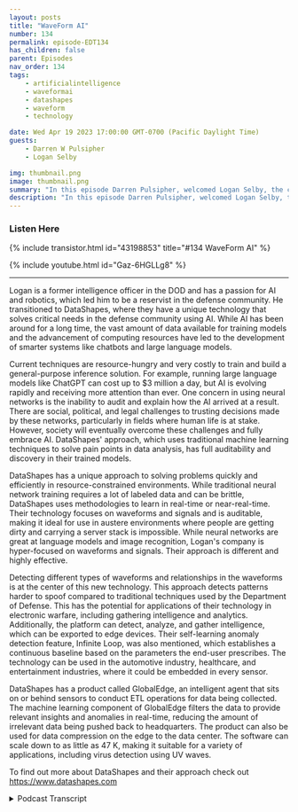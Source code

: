 ```yaml
---
layout: posts
title: "WaveForm AI"
number: 134
permalink: episode-EDT134
has_children: false
parent: Episodes
nav_order: 134
tags:
    - artificialintelligence
    - waveformai
    - datashapes
    - waveform
    - technology

date: Wed Apr 19 2023 17:00:00 GMT-0700 (Pacific Daylight Time)
guests:
    - Darren W Pulsipher
    - Logan Selby

img: thumbnail.png
image: thumbnail.png
summary: "In this episode Darren Pulsipher, welcomed Logan Selby, the co-founder and president of DataShapes, where they discuss a unique approach to Artificial Intelligence that is bucking the trend."
description: "In this episode Darren Pulsipher, welcomed Logan Selby, the co-founder and president of DataShapes, where they discuss a unique approach to Artificial Intelligence that is bucking the trend."
---
```


<div>
<h3>Listen Here</h3>
{% include transistor.html id="43198853" title="#134 WaveForm AI" %}

{% include youtube.html id="Gaz-6HGLLg8" %}
</div>

---

Logan is a former intelligence officer in the DOD and has a passion for AI and robotics, which led him to be a reservist in the defense community. He transitioned to DataShapes, where they have a unique technology that solves critical needs in the defense community using AI. While AI has been around for a long time, the vast amount of data available for training models and the advancement of computing resources have led to the development of smarter systems like chatbots and large language models.

Current techniques are resource-hungry and very costly to train and build a general-purpose inference solution. For example, running large language models like ChatGPT can cost up to $3 million a day, but AI is evolving rapidly and receiving more attention than ever. One concern in using neural networks is the inability to audit and explain how the AI arrived at a result. There are social, political, and legal challenges to trusting decisions made by these networks, particularly in fields where human life is at stake. However, society will eventually overcome these challenges and fully embrace AI.  DataShapes' approach, which uses traditional machine learning techniques to solve pain points in data analysis, has full auditability and discovery in their trained models.

DataShapes has a unique approach to solving problems quickly and efficiently in resource-constrained environments. While traditional neural network training requires a lot of labeled data and can be brittle, DataShapes uses methodologies to learn in real-time or near-real-time. Their technology focuses on waveforms and signals and is auditable, making it ideal for use in austere environments where people are getting dirty and carrying a server stack is impossible. While neural networks are great at language models and image recognition, Logan's company is hyper-focused on waveforms and signals. Their approach is different and highly effective.

Detecting different types of waveforms and relationships in the waveforms is at the center of this new technology. This approach detects patterns harder to spoof compared to traditional techniques used by the Department of Defense. This has the potential for applications of their technology in electronic warfare, including gathering intelligence and analytics. Additionally, the platform can detect, analyze, and gather intelligence, which can be exported to edge devices. Their self-learning anomaly detection feature, Infinite Loop, was also mentioned, which establishes a continuous baseline based on the parameters the end-user prescribes. The technology can be used in the automotive industry, healthcare, and entertainment industries, where it could be embedded in every sensor.

DataShapes has a product called GlobalEdge, an intelligent agent that sits on or behind sensors to conduct ETL operations for data being collected. The machine learning component of GlobalEdge filters the data to provide relevant insights and anomalies in real-time, reducing the amount of irrelevant data being pushed back to headquarters. The product can also be used for data compression on the edge to the data center. The software can scale down to as little as 47 K, making it suitable for a variety of applications, including virus detection using UV waves.

To find out more about DataShapes and their approach check out https://www.datashapes.com


<details>
<summary> Podcast Transcript </summary>

<p>﻿1</p>
<p>Hello, this is Darren</p>
<p>Pulsifpher, chief solution,architect of public sector at Intel.</p>
<p>And welcome to Embracing</p>
<p>Digital Transformation,where we investigate effective change,leveraging people processand technology.</p>
<p>On today's episode Way for me,</p>
<p>I was a special guest, Logan Selby'sco-founder and president of DataShapes.</p>
<p>Logan, welcome to the show.</p>
<p>Thanks, Darren. Appreciate.</p>
<p>I appreciate you.</p>
<p>And thanks for having me on.</p>
<p>Hey, Logan, we had dinner the other night.</p>
<p>We were thrown together at a dinner table.</p>
<p>We didn't know each other.</p>
<p>We sat next to each otherand we got to talkingand I went, this is super cool stuff,what you're doing.</p>
<p>But before we get into that, let's talka little bit about your background.</p>
<p>Where do you come from?</p>
<p>Logan Give me like a two or three minute.</p>
<p>What's where?</p>
<p>Who is Logan? Where do you come from?</p>
<p>Yeah, Yeah. No, absolutely.</p>
<p>So I spent most of my careerin the intelligence community in and DOD,mostly as an intelligence officer.</p>
<p>I spent time overseas.</p>
<p>I lived overseasfor an extended period of timein Germany and then didseveral different deployments.</p>
<p>I supported a bunch of differentorganizations throughout the intelligencecommunity during my time.</p>
<p>I'm still actively involvedon the defense side.</p>
<p>So currently athe lead for a time in roboticsfor organizationcalled the 75th Innovation Command.</p>
<p>We're a direct reporting unitto Army Futures Command,but we're reserve elements.</p>
<p>So I'm a reserve officer in the U.S.</p>
<p>Army, but I left full timegovernment service back in 2018 and spentsome time in the Fortune 500 environmentand worked for some startupsin the robotics communityand about 2000 in 2020.</p>
<p>I started advising for data shapesas a defense advisor because weat that point in timeknew that the technology, the data shapeshad was a perfect fitfor the defense community.</p>
<p>And then we got an injectionof capital in 2021,which allowed me to come on fulltime to run the company in 2022.</p>
<p>So I've been a data shapesince full time, since January of 22.</p>
<p>But on the academia side,you have a master's degree in data scienceand applied machine learning and a Ph.D.focused on autonomous systems.</p>
<p>So hence my sense, my attractionto robotics for the for the DOD.</p>
<p>But do do a lot of work stillfor the Army, like I said, as a reservist.</p>
<p>So I'm actively involved inwhat's going on in thethe autonomous systems and roboticscommunity throughout industry,academia and throughout the DOD.</p>
<p>Oh, that's awesome.</p>
<p>Now, whywhy move away from super cool robots?</p>
<p>So I've always data shapes.</p>
<p>Yeah,</p>
<p>I've always had an attraction for AI.</p>
<p>Like I said on Met,my master's program was really focusedon applied machine learning.</p>
<p>So I have a huge attraction toto that side of the business,which I wouldn't say is fully separatedfrom the robotics community.</p>
<p>But oh, no. No, it's it's tied. To it.</p>
<p>Definitely hardware versus softwareequation there.</p>
<p>But but no,data Shapes has a very unique technologythat solves a very critical needin the defense communityand throughout some other industriesthat I saw right away.</p>
<p>So it made sense for me to come aboard.</p>
<p>I felt like I could really push itand get it to the place it needed to be.</p>
<p>And we're we're thriving.</p>
<p>So we're we're finding our placein the world and in turning a lot of headsdoing so.</p>
<p>All right.</p>
<p>Before we get into ittoday, let's talk about AI in general.</p>
<p>When people hear about A.I.,they're hearing about chat, GPT,generative AI, large language models.</p>
<p>It's all the rage right now, right?</p>
<p>And we knowchatbots can conquer the world, right?</p>
<p>They've already proventhat they scared everyone.</p>
<p>There's a moratorium. Supposedly.</p>
<p>No ones do it. A moratorium.</p>
<p>Everyone knows that.</p>
<p>That's just their wayof slowing everyone else down.</p>
<p>What are your opinions on just the AI A.I.in general?</p>
<p>And then I want to talk a little bitabout a year guys's approach,which is very different.</p>
<p>Sure. Sure.</p>
<p>You know, so A.I.has been around for a long time,even deep learning modelsthat people like to throw around now.</p>
<p>You know, deep learning has been aroundfor for a long time as well.</p>
<p>I think now, you know,we're at a place in societywhere the amount of data that's availableto be pushed through some of these modelsfor training is is is extremely vast.</p>
<p>So that's why we're gettingsome of these very, very smart systemslike Chad GPT that can do a lot of thesedifferent things and kind of on demandand the computing resourceshave have evolved to a place to wherethey're readily more readily available,</p>
<p>I would say to, to allow peopleto do these things.</p>
<p>But it still requires a lot of resources.</p>
<p>It's an expensive thing to run.</p>
<p>You know, I think Chad GPT cost somewherebetween 3 to $5 million a dayjust just to run it now then that's.</p>
<p>Just to spit out what we already know.</p>
<p>Exactly. Exactly.</p>
<p>So there's there's a lot to it,but I'm happythat AI is getting getting the attentionthat it is.</p>
<p>I I'm definitely not on the teamthat we need to stop it.</p>
<p>I think it's</p>
<p>I think it's evolving at a rapid pace.</p>
<p>And I think we have to havean understandingof how it's going to be used and what it'sgoing to use for and who's using it.</p>
<p>But I definitely don't think we needto put a moratorium on it at this point.</p>
<p>So I have a question about that,because most of most of the airthat we hear about today and peoplein industry and outside of industryhave always heard of neural networks.</p>
<p>Right?</p>
<p>We're listening to oh,we need the program to operatelike our brain operatesusing neural networksand the whole concept behind it.</p>
<p>That's the big push in AI today.</p>
<p>Would you say that's true, Correct?</p>
<p>Correct. Yeah.</p>
<p>So neural networks,you know, if you're an unfamiliarto the audience,you know, neural networks are essentially,you know, layered parametric equationsthat are stacked on top of each otherto to perform a dutyutilizing mathematics.</p>
<p>The problem with neural networks isyou don't really knowhow or why a decision is made.</p>
<p>So an input goes in.</p>
<p>It is it is worked through the networkand then you get an outputand it's really hard to tellwhy that output is thereor how it got to that conclusion.</p>
<p>You may be able to point back to the datathat the model was trained on to saypotentially why this output waswas given based on this training datathat was shoved into the model.</p>
<p>But there's really no auditability there.</p>
<p>So the EXPLAINABILITYis kind of nonexistent.</p>
<p>Well, yeah.</p>
<p>And I remember there were some court casesaround this specific CLE, right.</p>
<p>How can we trust a convolutedneural network?</p>
<p>How can we trust any of theneural networks that are out there?</p>
<p>Because I have no proof of accuracy.</p>
<p>I have no way of determininghow it got to the answer that it got to.</p>
<p>Exactly.</p>
<p>Especially on the defense sidein other industries as well.</p>
<p>You know, where you have life, limb,eyesite involved, you know, trusting,trusting a decision something's madethat could result in a kinetic typeactivity is is onethat you have to be extra cautious on.</p>
<p>And so having something that's not ableto be audited is troublesome.</p>
<p>Do you think do you think as a societyis going to be able to overcome that?</p>
<p>Obviously,we already have overcome some of that, butdo you think we'll ever get to the pointwhere we fully trust a neural networkor that that technique of AI, becausethere's more than one technique of A.I.?</p>
<p>That's what we're going to talk about?</p>
<p>No, exactly. Exactly.</p>
<p>I think I think we will as a society,</p>
<p>I think eventually we'll just assumethat risk and say,you know, hey, it's providing a servicewhen it comes to,</p>
<p>I guess, more on the consumer side.</p>
<p>I don't know if we'll ever get to thatplace on the on the defense side unlesswe see some,you know, 99.99% resultsstatistically speaking,</p>
<p>You know, but it could get there.</p>
<p>I think it could get close.</p>
<p>But I think we're still a ways away.</p>
<p>No network.</p>
<p>That's the big buzz of the day.</p>
<p>We even have chips at Intel that doneuromorphic processing because, I mean,that's that's where every all the researchwell, all the big money is right now.</p>
<p>But you guys have a different approach.</p>
<p>We do.</p>
<p>I love this approach because it'sa simple approach to me.</p>
<p>It's it's not following the crowd.</p>
<p>I love people that kind of go againstagainst the grain because you spit outand you have this wonderful new technologythat that does wonderful things.</p>
<p>So explain a little bitabout why you guys decidedwhen you first startedlooking at your use cases, whyyou decided to go this different routeinstead of the traditional neural network?</p>
<p>Well, sure, sure.</p>
<p>So, you know,data shapes is mature in its technology.</p>
<p>So we've been aroundor I would say data shapes as IPhas been around for about a decade.</p>
<p>So our original engineering teamgot togetheralmost ten years ago now and developedthe technology that we have today.</p>
<p>And so that when they first lookedat some of the pain pointsthat were around at the time,they realized that they could be solvedwith traditional machine learning.</p>
<p>So looking at youryour data science one on one, your Knearest neighbor type algorithms, supportvector machines, things like thatthat you hear about and in,like I said, data science one on one.</p>
<p>But they took that technologyand they evolved it several, several,several layers ahead, I would say.</p>
<p>And then and that's kindof where our secret sauce liesas far as our patents go.</p>
<p>But they found thatthose simple approaches were able to,number one, solve a lot of problemsquickly,efficientlyand in many different environments.</p>
<p>So, you know,ten years ago, your resource constrainedenvironments were even more so.</p>
<p>Nowadays, there's a lot more resourcesthat are available, but you stillpeople still need solutionsthat are on the edge, that are ableto be used in austere environmentswhere there's no networksthat where people are getting dirty.</p>
<p>You can't carry,you know, you can't jump out of aback of a plane with a server stack.</p>
<p>And so you know, you're going to needsomething that's able to betrusted, used in these environments,and that's extremely efficient.</p>
<p>And, you know, we'll talk a little moreabout this, but, you know,our solution is also auditable,which is another big factor.</p>
<p>Like I mentioned,when it comes to these kinetic typeactivities, you canyou can automate the entire workflow.</p>
<p>So you know why it's making the decisionthat it's making.</p>
<p>Exactly.</p>
<p>You know,from the initial training instance,all the waythrough the workflow to the output,you understand why the decision was madeand when and who trained it,and so on and so forth.</p>
<p>So this is interesting because you usesome of the same terminology that we usein, in traditional neural networktraining.</p>
<p>I'm training the model, right?</p>
<p>I'm doing inference.</p>
<p>You're using the same terminologies,but the underlying technologyis fundamentally different.</p>
<p>Correct? Correct.</p>
<p>Yeah.</p>
<p>It's it's thesome of the methods we use that,you know, people in the machine learningand AI community will understand iswe use a lot of zeroto few shot methodologies.</p>
<p>So we're actually learning in real timeor near real time.</p>
<p>So whatever dataset we're looking at,the data is coming in.</p>
<p>We're either using somethingthat supervised or an individualis actually looking at the data coming inand training that model in real time.</p>
<p>I always draw a boxbecause I think about our UI.</p>
<p>So enduser would be drawing a box around an itemand then telling the systemto learn it in real time versusyour neural net approach where it takesa lot of labeled data that's collecting,you know, thousands of imagesor thousands of,you know, whatever type of datathat you're trying to learn.</p>
<p>It takes a lot of it to feed itinto the model so it then can learn.</p>
<p>And then at the end of the day,that model's brittlebecause it's only as goodas the training data that you sent it.</p>
<p>So then if it's somethingif your output is wrongor it's incorrect, you have to go backand retrain that model and retrain it.</p>
<p>Yeah, it's hard to actually onand train a neural network.</p>
<p>Exactly. Soand so we're doing it in real time.</p>
<p>So if something is wrong,we can counter train in real timeor teach you something elseor don't show me this.</p>
<p>So that would be an example of a countercounter train. So don't.</p>
<p>Wait. So.</p>
<p>So why doesn'teveryone just use this stuff?</p>
<p>Why is everyonefocusing on neural networks?</p>
<p>Well, Ithink, you know, the Aurora methodologyisn't a panacea, I would say.</p>
<p>You know, there's definitelythe neural net solutions outthere are great at things,</p>
<p>I would say, and you're hearingabout a lot of them today.</p>
<p>So we talked about languagemodels, large language models.</p>
<p>GGP or image.</p>
<p>You know, neural networks are really goodat those thingsthat that technology,that science has been around for years.</p>
<p>So it's been perfectedstill resource heavy.</p>
<p>They they've come up with waysto get it a little smaller.</p>
<p>How we're utilizing our technologies,we're focusing ona completely different segment that othersdon't really talk about, and that'swaveforms, waveforms and signals.</p>
<p>Okay, So, so that'swhy that's why you can really focusis because you're saying</p>
<p>I'm not going to do a general AI right?</p>
<p>I'm going to focus on a specific type ofinput that comes into ISE,which is waveforms,correct? Correct. Yeah.</p>
<p>So we are hyper focused on on waveforms.</p>
<p>And when I when I say waveforms,you know, a lot of people think,especially if you're talking tolike somebody with a physics background,they'll say, well, images a waveformas well.</p>
<p>But you know, we're talkingmetaphorically,you know, the the the actual visualrepresentation of a of a waveformthat happens in the environment.</p>
<p>So, you know, you've EEG,radio frequency, vibration.</p>
<p>Even even voice, right?</p>
<p>Sound, even buoys sound. Yeah. Acoustics.</p>
<p>So that's that's the realm we play in.</p>
<p>And that's wherewe've really focused this technology.</p>
<p>That's really cool.</p>
<p>This kind of reminds me ofyou guys are like a specialist.</p>
<p>So if I, I come from a family of doctors,so I would not go to mymy brother, who's an oral surgeon,a specialist to have my appendixtaken out, even though I know he canbecause he's done general surgery rounds.</p>
<p>But if but I wouldn'tgo to a general surgeon toto have oral surgery done,my jaw replaced or whatever like that.</p>
<p>So you guys havehave you guys have special lostyour eye to certain types of problemsand input that that that you're looking atwhich I think is wonderful.</p>
<p>And that's a perfect analogy.</p>
<p>You know, sothere's there are some neural netbased solutions out there that have thatthat try.</p>
<p>And I think they do a decent job ofof waveform analysis.</p>
<p>But essentially the way they doit is through image.</p>
<p>So they arethey are taking the image of the way.</p>
<p>They take an image and drop. Yeah, yeah.</p>
<p>And so they're comparing itto other waveforms.</p>
<p>So it's it's very general.</p>
<p>So they're generalizing itjust in that process, let aloneso you know, the waywe're doing it using our technologies,we're actually digesting the waveform.</p>
<p>So we're taking what we call metrology,which are measurements of the waveform.</p>
<p>We're attaching metadata to that waveformin real time, which allows us to not onlylearn, learn everything that's happeningin the waveform, it allows us to query it.</p>
<p>So then if we run our AI throughany historical database of waveforms,you're able to do correlationsin real time of anything you've collectedhistorically as well.</p>
<p>Okay.</p>
<p>So let let's sounds super cool.</p>
<p>I know you guys are using vectorprocessingand things like thatbecause Intel's got vectorvector processing technologythat you guys can take advantage of.</p>
<p>And we talked a little bit about this,but let's, let's not go do too geeky.</p>
<p>I'm going to lose half the audienceif we do that.</p>
<p>Let's insteadlook at what can I actually use waveform</p>
<p>I forsure use cases.</p>
<p>I mean I mean you said sound inand anyyou know, in anything that produces a wavethat are waveformbut what can I practically use it for.</p>
<p>Yeah.</p>
<p>So so two two industriesthat we're working in right nowthat are complete polar opposites,one being defense.</p>
<p>You know, I've I've mentioned thata couple of times.</p>
<p>So on the defense side wherewe're working, we're working in signalsintelligence, electronic warfare,different types of acoustic signatures,things for on the intelligence sideof the house in defense.</p>
<p>But then we're also working in theentertainment industry just completely.</p>
<p>All right, Let's talk about entertainment,because this is going to be more in it.</p>
<p>Well, it'll be more entertaining.</p>
<p>Yeah, exactly. Exactly.</p>
<p>So we're doing a lot of work in music,so we're partner with somesome labels and some other organizationsthroughout the music industryto look at copyrightand artist attribution concerns.</p>
<p>And so.</p>
<p>Interesting.</p>
<p>Yeah, because it's that's, you know, audiolike you mentioned is a formand people don't necessarilythink about it like thatbecause there's a lot of solutionsout there that that try to compareaudio audio tracks for,you know, sampling and copyrightand things like that.</p>
<p>But the way we break down the waveformallows us to take it to the next level.</p>
<p>So there's issues in in music todaywhere even with this stuff,the generative AI stuff that's out now,there was an article that came out todayabout it,but generative, generative aside,you have social media influencers todaythat are there.</p>
<p>They're taking artists original tracksand then they're transforming themin a waythat can't be recognizedby other software.</p>
<p>And so they're taking,you know, yeah, let's say ten.</p>
<p>Other softwarethat's just straight pattern match.</p>
<p>Yes. Yeah.</p>
<p>So they're taking like a Taylor Swiftsong, for example, and putting it on itand putting it on there, their content,but they're transforming it.</p>
<p>So there's nothing that's attributingthat track back to Taylor Swift.</p>
<p>So there's, you know, royaltiesand all these thingsthat are owed to these artistsevery time their songs are usedthat they're not gettingbecause it's not able to be understood.</p>
<p>But the way our technology worksand the way we break down the waveforms,we actually learn it in a waythat we can pick out transformationsof the songs, which is is currentlyfrom our understanding.</p>
<p>There's there's a couple of companiesthat are dabbling in itout there,but we've really, really honed it inand have extremely,extremely robust solution.</p>
<p>So that goes to detection.</p>
<p>I'm hearing it does.</p>
<p>I can</p>
<p>I can use your I can use your technologyto detect different types of waveformsand relationships in the waveforms press,which is pretty slick,</p>
<p>I have to admit, becauseif we go to the Department of Defense,one of the techniques that people useis they use modulation or frequencyshiftingto get rid of of a to to spoofor confuse a guy from pattern matching.</p>
<p>But you guys could look at a relationshipthat's in the waveform itself,which would be harder toharder to spoof which. Correct?</p>
<p>Correct. Yeah.</p>
<p>So that's that's oneyou know especially when it comesto, you know, jamming and spoofing.</p>
<p>There's you know, I would say, you know,we've been in the Middle East for</p>
<p>So the the we haven't really had anear-peer adversary that we've came acrossup until now that has atechnology on the offensive sideof electronic warfare.</p>
<p>So that's a new, you know, areafor us too, that we're really trying todabble into,really pull more intelligence out of it</p>
<p>From a defensive perspective and analyticsperspective of electronic warfare.</p>
<p>There's a lot of intelligence thereto be gathered that's not not really beenexploited to date because there hasn'tbeen a software like ourspulling that that intelligenceout of the way for waveformreciprocal. All right.</p>
<p>So detection is that your main thing isjust I shouldn't say just detection.</p>
<p>It's a big deal.</p>
<p>Can I do any transformationfrom from these waveforms as wellthat you guys are detecting?</p>
<p>I mean, whatwhat other things can I do with it?</p>
<p>So so we areyou know, we have a pretty robust platformthat does the detectionbecause our software,our technology is so lightweight,we're actually ableto embed it on different things.</p>
<p>And so we have, you know,just for our product profile,you know, we have a softwarethat does the analytics,it does the detection, it does thereally the intelligence gathering.</p>
<p>It allows you to do correlation.</p>
<p>Then you can also create applicationsthat then can be exported to edge devices,and that software can be the mothershipsoftware,like we call it, the actual productwhere you're doing that can be doneon, you know, a ruggedized tablet.</p>
<p>It can be done, you know, on a laptop.</p>
<p>And then you can create these executablesthat can go downto the microprocessor level.</p>
<p>So so that that's coolbecause I can really pushapplications out to the edge,completely disconnected.</p>
<p>Correct.</p>
<p>And still get all of all of thatinformation, including self learning.</p>
<p>Right. Exactly.</p>
<p>So that's that's,that's one of our other productsthat that is that we call infinite loop.</p>
<p>So it is a a self learninganomaly detection, still detection,but it's essentially,you know, deploy and let it go.</p>
<p>So it's a self-learning applicationwhere it will establish a baselinecontinuously.</p>
<p>So based on the parametersthat an end user would prescribe.</p>
<p>So if you want to deploy it and have it,you know, listenor monitor or whatever,you're going to assign that duty to be.</p>
<p>It will continuously and self learnthat environment that it's deployed. Andthat's pretty.</p>
<p>Is there any way that these edge nodescan share their modelswith other edge nodes that are maybelisting in a different place?</p>
<p>Oh, absolutely.</p>
<p>Is there any way to correlatethose models together?</p>
<p>Because my brain is like going,</p>
<p>I could deploy this easilyinto a car that my teenagers are driving.</p>
<p>Exactly. Yes.</p>
<p>Because it's a way for the way they driveis absolutely a way for.</p>
<p>No, Absolutely.</p>
<p>It's fast. And slow. There's you know,there's everything. Right.</p>
<p>And I think, you know, speaking of,you know, vehicles, we've donesome use cases in the past and some POCswith the automotive industry,and that's been one of the use cases.</p>
<p>You know, the way the way that we'recollecting our data, you know, we canand way that we can be embedded,we can be embedded on every sensor.</p>
<p>So today, you know, the the averagethe average sensor count on a vehiclecoming off the assembly linetoday is like 80.</p>
<p>You know, that's that's average.</p>
<p>You know, Tesla probably being at theat the top of the range.</p>
<p>But you know, average is around 80.</p>
<p>And think of all the datathat's being collected constantly.</p>
<p>One of the issues, though,and another issue that we sawwith our technology is the the vastamount of data that's being collected.</p>
<p>There's not really a pipe big enough topush that data back or it will come off.</p>
<p>Because 5G is going to solve all that.</p>
<p>It would be cost effective.</p>
<p>No, you're right. Soso this is something that this issomething I've been touting as well.</p>
<p>I want to push analytics out to the edgeso I can still getall the valuable informationwithout moving all the data.</p>
<p>Exactly. Exactly.</p>
<p>So that's and that's one of ourother products we have called Global Edge.</p>
<p>And Global Edgeis essentially an intelligent agentthat sits on that sensoror just behind the sensorand it conducts, you know, youryour normal ETL operations.</p>
<p>So extract, transform and load of the datathat's being pulled at thatat the collection point.</p>
<p>But then our machine learningis on the back end of that, which actuallyreduces the data even moreand then filters it for the insightsthat the end user wants,which will allow you to pushthat real time intelligence back,whether it's on a vehicle, it's on a,you know,some type of defense collection platformor it's on, you know, a piece of machineryin a factory.</p>
<p>So you're you're actually getting the datathat you wantand kind of weeding through the noise.</p>
<p>So you're not constantly pushing streamdata back.</p>
<p>That's irrelevant.</p>
<p>Well, and so I have a question around thatbecause some people would say,but there might be something specialin that noise.</p>
<p>So we're able towe're able to capture that as well.</p>
<p>But you're able to captureall the anomalies in the noise, right?</p>
<p>Correct. Correct. Yeah.</p>
<p>We're able to capture any anomalies,any insights.</p>
<p>But then we can capture thatthat that big picture data too.</p>
<p>So it doesn't go away.</p>
<p>We can retain retainthe collection, the normal collection.</p>
<p>It just won't beobviously won't be pushed back to theto the headquarters in real timelike the insights would, or any anomaliesthat would pop up in the noise.</p>
<p>So thisalso helps with data compressionon the edge to to the data center.</p>
<p>I can have I can have what do we call it?</p>
<p>I've got a project</p>
<p>I'm working on now, has reinforcedcollaborative learning, reinforcecollaborative learningbecause I've got all these edge nodesthat arethat are out theredoing their own learning. Right.</p>
<p>But I want them to share. Exactly.</p>
<p>Yeah.</p>
<p>So we've we've ranthrough a couple of different exerciseswhere, you know, the way that the datais being pulled back with whateverwhatever data frameworkthat you want to ingest thisor digest this into because it doesn'thave to be our software, you know,we can plug it into whateverdata framework that you want, but we'vesince we have that self-learning,there are ways where you canyou can kind of cross-pollinate or sharethe learned data across your portfolio.</p>
<p>Across the portfolio, Yeah.</p>
<p>So super cool. Super cool.</p>
<p>You mentionedyou mentioned that it's small.</p>
<p>How small is small?</p>
<p>So the smallest to datethat we've scaled it down to is 47 K</p>
<p>Whoa.</p>
<p>Whoa, whoa, wait.</p>
<p>This will run on my 64 Commodore.</p>
<p>It will. It will.</p>
<p>So we havethat is pretty that's pretty cool.</p>
<p>So historically,you know, prior to getting into defensein entertainment,we actually worked a lot in health care.</p>
<p>And so we came up with some productsa few years agothat were looking at handheld PCR devices.</p>
<p>So, you know, mouth swab detection.</p>
<p>And we were looking to detect hepatitis Cand we were doing thaton a small little cartridge.</p>
<p>And so we're able to scale the softwaredown to around 4750 Kto make that detection.</p>
<p>So obviously the more complexyou would want your email ops or your Moperations to be, you would probably scalethat up a little bit.</p>
<p>But we can keep it factor.</p>
<p>You can keep it pretty.</p>
<p>So that's you just have another thingyou guys can do virus detection with this.</p>
<p>We can.</p>
<p>Yeah. So that's in that examplewe were detecting hepatitis</p>
<p>C just based on UV waves.</p>
<p>Being reflectors going to say Yeah. Yeah.</p>
<p>Yeah.</p>
<p>That's, that's pretty,that's pretty darn slick.</p>
<p>Now see, you guys have opened upthis big huge aperture for me because now</p>
<p>I'm thinking, what other crazy thingscan I do that that come in waveforms?</p>
<p>There's a lot of things that come inwaveformswe talked a little bitthe other night at dinner about imageand video processingand you said could do it. Butyeah, it's not optimized for it, right?</p>
<p>Not that'd be like going that'd be likegoing to my brother for an appendectomy.</p>
<p>He could do it,but he doesn't have all the right tools.</p>
<p>He hasn't done them in years.</p>
<p>So I want to go tosomeone that knows how to do that in.</p>
<p>Exactly. Yeah.</p>
<p>I mean, like I said,the science on those two areashave been around for a long timeand not not that it hasn'tbeen around on on waveform and that typeof environment too, but it's onethat we are obviously specializing inand that's whywe're trying to stay extremely focusedright now in defense and entertainment.</p>
<p>Are there are industries that we planto scale this out to down the road,one being I think we'll get back intohealth care eventually.</p>
<p>But energy is another onethat we're interested in down the roadbecause current is a waveform, you know?</p>
<p>Oh, absolutely.</p>
<p>The lights are currentat a very granular leveland we've tested thatand it works rather well.</p>
<p>So that's onethat we would like to get into eventually.</p>
<p>You know,</p>
<p>I have a feeling the defense worldmight drag us in that in that directionanyway.</p>
<p>But that's that's onewe're we're holding off now.</p>
<p>But we've been asked lately I've beengetting a lot of questions about verydifferent types ofwave forms that we don'tnecessarily experience on earth.</p>
<p>So a lot of like space, spacewave gravitational waves,you know, electromagnetic type wavesthat are being emitted in space.</p>
<p>So that's another another area that we'rebeing approached about, too, which is.</p>
<p>Maybe maybe we'll find Ceti.</p>
<p>Maybe. Yeah. Now that's maybe.</p>
<p>Yeah, that's one. There you go.</p>
<p>We would love that.</p>
<p>We would love to chat with.</p>
<p>I know mymy co-founder and I are very interestedin that area, so I think it would be funjust to have the conversation.</p>
<p>No, no, this,this is really, really cool stuff.</p>
<p>Logan</p>
<p>The conversationwe had a dinner just carriedon, on the podcast was just wonderful.</p>
<p>I appreciate you coming on the show.</p>
<p>You have anything else?</p>
<p>Where can people find outmore about data, shapesand and find out moreabout what you guys are doing?</p>
<p>Yeah, yeah.</p>
<p>So our website datashapes.com,you can look us up on there,you can requestinformation, request a demo.</p>
<p>We have a pretty active</p>
<p>LinkedIn profile as well,so you can check us out on LinkedIn.</p>
<p>I'm on LinkedIn,so feel free to reach out to me directly.</p>
<p>But we're we're tryingto build our presence.</p>
<p>Like I said, this is we really juststarted our go to market this year.</p>
<p>So we are just nowstarting our marketing campaign.</p>
<p>So a lot of peopledon't know about us yet.</p>
<p>So we're trying to spread the word andtrying to getout there and be a little more visible.</p>
<p>So, you know, well.</p>
<p>Most definitely you guys are someoneto watch in the future,even I would say watch rightnow. Don't wait.</p>
<p>Watch these guys.</p>
<p>I think I think you've got somethingunique here that is excitingand I most definitely am going to dosome more due diligence with you guys.</p>
<p>Well, I appreciate it, Darren,and thanks for having us on.</p>
<p>Thank you for listeningto Embracing Digital Transformation today.</p>
<p>If you enjoyed our podcast,give it five stars on your favoritepodcasting site or YouTube channel,you can find out more informationabout embracing digital transformationand embracingdigital.org</p>
<p>Until next time, go outand do something wonderful.</p>

</details>
